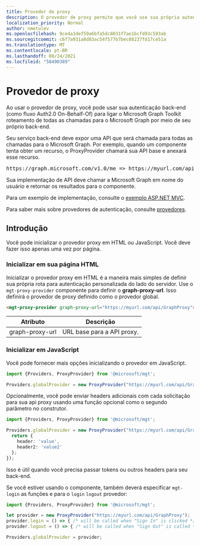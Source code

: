 ```yaml
---
title: Provedor de proxy
description: O provedor de proxy permite que você use sua própria autenticação do lado do servidor com o microsoft Graph Toolkit.
localization_priority: Normal
author: nmetulev
ms.openlocfilehash: 9ce4a1def59a6bfa5dc8031f7ae1bcfd93c593ab
ms.sourcegitcommit: c6f7a931a8d83ac54f577b7bec08237fd17ce51a
ms.translationtype: MT
ms.contentlocale: pt-BR
ms.lasthandoff: 08/24/2021
ms.locfileid: "58490389"
---
```

# <a name="proxy-provider"></a>Provedor de proxy

Ao usar o provedor de proxy, você pode usar sua autenticação back-end (como fluxo Auth2.0 On-Behalf-Of) para ligar o Microsoft Graph Toolkit roteamento de todas as chamadas para o Microsoft Graph por meio de seu próprio back-end.

Seu serviço back-end deve expor uma API que será chamada para todas as chamadas para o Microsoft Graph. Por exemplo, quando um componente tenta obter um recurso, o ProxyProvider chamará sua API base e anexará esse recurso.

<pre>https://graph.microsoft.com/v1.0/me => https://myurl.com/api/GraphProxy/v1.0/me</pre> 

Sua implementação de API deve chamar a Microsoft Graph em nome do usuário e retornar os resultados para o componente.

Para um exemplo de implementação, consulte o [exemplo ASP.NET MVC](https://github.com/microsoftgraph/microsoft-graph-toolkit/tree/master/samples/proxy-provider-asp-net-mvc). 

Para saber mais sobre provedores de autenticação, consulte [provedores](./providers.md).

## <a name="get-started"></a>Introdução

Você pode inicializar o provedor proxy em HTML ou JavaScript. Você deve fazer isso apenas uma vez por página.

### <a name="initialize-in-your-html-page"></a>Inicializar em sua página HTML

Inicializar o provedor proxy em HTML é a maneira mais simples de definir sua própria rota para autenticação personalizada do lado do servidor. Use o `mgt-proxy-provider` componente para definir o **graph-proxy-url**. Isso definirá o provedor de proxy definido como o provedor global.

```html
<mgt-proxy-provider graph-proxy-url="https://myurl.com/api/GraphProxy"></mgt-proxy-provider>
```

| Atributo | Descrição |
| --- | --- |
| graph-proxy-url  | URL base para a API proxy. |


### <a name="initialize-in-javascript"></a>Inicializar em JavaScript

Você pode fornecer mais opções inicializando o provedor em JavaScript.

```ts
import {Providers, ProxyProvider} from '@microsoft/mgt';

Providers.globalProvider = new ProxyProvider("https://myurl.com/api/GraphProxy");
```

Opcionalmente, você pode enviar headers adicionais com cada solicitação para sua api proxy usando uma função opcional como o segundo parâmetro no construtor.

```ts
import {Providers, ProxyProvider} from '@microsoft/mgt';

Providers.globalProvider = new ProxyProvider("https://myurl.com/api/GraphProxy", async () => {
  return {
    header: 'value',
    header2: 'value2'
  };
});
```

Isso é útil quando você precisa passar tokens ou outros headers para seu back-end.

Se você estiver usando o componente, também deverá especificar `mgt-login` as funções e para o `login` `logout` provedor:

```ts
import {Providers, ProxyProvider} from '@microsoft/mgt';

let provider = new ProxyProvider("https://myurl.com/api/GraphProxy");
provider.login = () => { /* will be called when "Sign In" is clicked */ };
provider.logout = () => { /* will be called when "Sign Out" is called */ };

Providers.globalProvider = provider;
```

